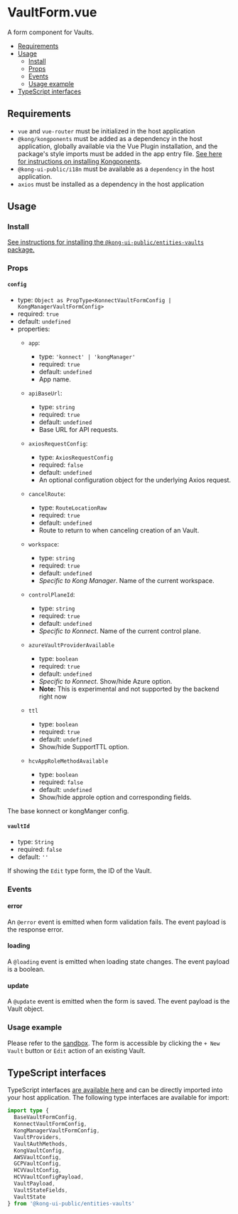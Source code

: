 # VaultForm.vue

A form component for Vaults.

- [Requirements](#requirements)
- [Usage](#usage)
  - [Install](#install)
  - [Props](#props)
  - [Events](#events)
  - [Usage example](#usage-example)
- [TypeScript interfaces](#typescript-interfaces)

## Requirements

- `vue` and `vue-router` must be initialized in the host application
- `@kong/kongponents` must be added as a dependency in the host application, globally available via the Vue Plugin installation, and the package's style imports must be added in the app entry file. [See here for instructions on installing Kongponents](https://kongponents.konghq.com/#globally-install-all-kongponents).
- `@kong-ui-public/i18n` must be available as a `dependency` in the host application.
- `axios` must be installed as a dependency in the host application

## Usage

### Install

[See instructions for installing the `@kong-ui-public/entities-vaults` package.](../README.md#install)

### Props

#### `config`

- type: `Object as PropType<KonnectVaultFormConfig | KongManagerVaultFormConfig>`
- required: `true`
- default: `undefined`
- properties:
  - `app`:
    - type: `'konnect' | 'kongManager'`
    - required: `true`
    - default: `undefined`
    - App name.

  - `apiBaseUrl`:
    - type: `string`
    - required: `true`
    - default: `undefined`
    - Base URL for API requests.

  - `axiosRequestConfig`:
    - type: `AxiosRequestConfig`
    - required: `false`
    - default: `undefined`
    - An optional configuration object for the underlying Axios request.

  - `cancelRoute`:
    - type: `RouteLocationRaw`
    - required: `true`
    - default: `undefined`
    - Route to return to when canceling creation of an Vault.

  - `workspace`:
    - type: `string`
    - required: `true`
    - default: `undefined`
    - *Specific to Kong Manager*. Name of the current workspace.

  - `controlPlaneId`:
    - type: `string`
    - required: `true`
    - default: `undefined`
    - *Specific to Konnect*. Name of the current control plane.

  - `azureVaultProviderAvailable`
    - type: `boolean`
    - required: `true`
    - default: `undefined`
    - *Specific to Konnect*. Show/hide Azure option.
    - **Note:** This is experimental and not supported by the backend right now

  - `ttl`
    - type: `boolean`
    - required: `true`
    - default: `undefined`
    - Show/hide SupportTTL option.

  - `hcvAppRoleMethodAvailable`
    - type: `boolean`
    - required: `false`
    - default: `undefined`
    - Show/hide approle option and corresponding fields.

The base konnect or kongManger config.

#### `vaultId`

- type: `String`
- required: `false`
- default: `''`

If showing the `Edit` type form, the ID of the Vault.

### Events

#### error

An `@error` event is emitted when form validation fails. The event payload is the response error.

#### loading

A `@loading` event is emitted when loading state changes. The event payload is a boolean.

#### update

A `@update` event is emitted when the form is saved. The event payload is the Vault object.

### Usage example

Please refer to the [sandbox](../sandbox/pages/VaultListPage.vue). The form is accessible by clicking the `+ New Vault` button or `Edit` action of an existing Vault.

## TypeScript interfaces

TypeScript interfaces [are available here](../src/types/vault-form.ts) and can be directly imported into your host application. The following type interfaces are available for import:

```ts
import type {
  BaseVaultFormConfig,
  KonnectVaultFormConfig,
  KongManagerVaultFormConfig,
  VaultProviders,
  VaultAuthMethods,
  KongVaultConfig,
  AWSVaultConfig,
  GCPVaultConfig,
  HCVVaultConfig,
  HCVVaultConfigPayload,
  VaultPayload,
  VaultStateFields,
  VaultState
} from '@kong-ui-public/entities-vaults'
```
